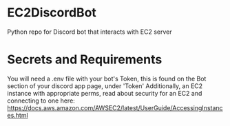 # EC2DiscordBot
Python repo for Discord bot that interacts with EC2 server

# Secrets and Requirements
You will need a .env file with your bot's Token, this is found on the Bot section of your discord app page, under 'Token'
Additionally, an EC2 instance with appropriate perms, read about security for an EC2 and connecting to one here: https://docs.aws.amazon.com/AWSEC2/latest/UserGuide/AccessingInstances.html
